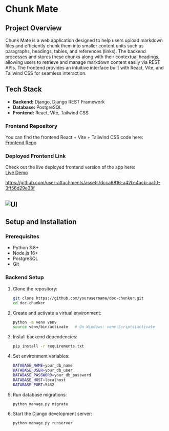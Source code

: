 # Chunk Mate

## Project Overview
Chunk Mate is a web application designed to help users upload markdown files and efficiently chunk them into smaller content units such as paragraphs, headings, tables, and references (links). The backend processes and stores these chunks along with their contextual headings, allowing users to retrieve and manage markdown content easily via REST APIs. The frontend provides an intuitive interface built with React, Vite, and Tailwind CSS for seamless interaction.

## Tech Stack
- **Backend:** Django, Django REST Framework  
- **Database:** PostgreSQL  
- **Frontend:** React, Vite, Tailwind CSS  

### Frontend Repository

You can find the frontend React + Vite + Tailwind CSS code here:  
[Frontend Repo](https://github.com/adhit7/chunk_mate)

### Deployed Frontend Link

Check out the live deployed frontend version of the app here:  
[Live Demo](https://chunk-mate.vercel.app/)

https://github.com/user-attachments/assets/dcca8816-a42b-4acb-aa10-3ff56d29e33f

![UI](https://github.com/user-attachments/assets/dcca8816-a42b-4acb-aa10-3ff56d29e33f)
---

## Setup and Installation

### Prerequisites
- Python 3.8+  
- Node.js 16+  
- PostgreSQL  
- Git  

### Backend Setup

1. Clone the repository:
   ```bash
   git clone https://github.com/yourusername/doc-chunker.git
   cd doc-chunker

2. Create and activate a virtual environment:
    ```bash
    python -m venv venv
    source venv/bin/activate   # On Windows: venv\Scripts\activate

3. Install backend dependencies:
    ```bash
    pip install -r requirements.txt

4. Set environment variables:
    ```bash
    DATABASE_NAME=your_db_name
    DATABASE_USER=your_db_user
    DATABASE_PASSWORD=your_db_password
    DATABASE_HOST=localhost
    DATABASE_PORT=5432

5. Run database migrations:
    ```bash
    python manage.py migrate

6. Start the Django development server:
    ```bash
    python manage.py runserver





